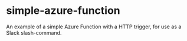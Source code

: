 # simple-azure-function

An example of a simple Azure Function with a HTTP trigger, for use as a Slack slash-command.
